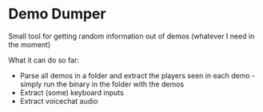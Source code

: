 # Demo Dumper
Small tool for getting random information out of demos (whatever I need in the moment)

What it can do so far:
+ Parse all demos in a folder and extract the players seen in each demo - simply run the binary in the folder with the demos
+ Extract (some) keyboard inputs
+ Extract voicechat audio